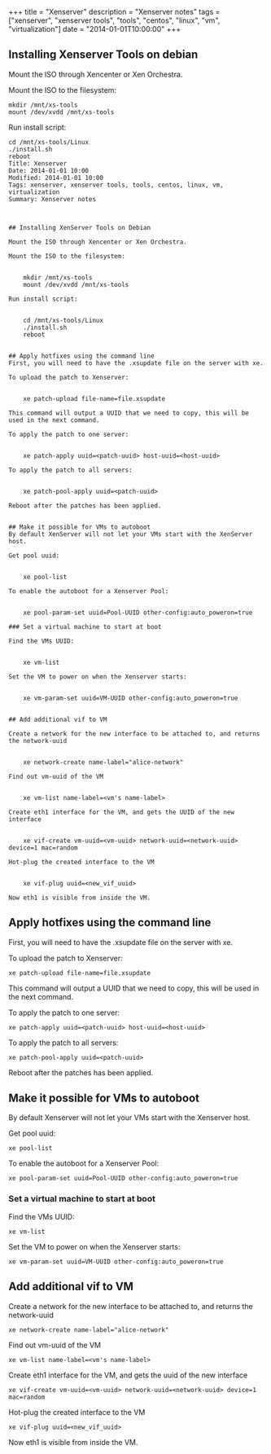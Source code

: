 +++
title = "Xenserver"
description = "Xenserver notes"
tags = ["xenserver", "xenserver tools", "tools", "centos", "linux", "vm", "virtualization"]
date = "2014-01-01T10:00:00"
+++



## Installing Xenserver Tools on debian

Mount the ISO through Xencenter or Xen Orchestra.

Mount the ISO to the filesystem:

    
    mkdir /mnt/xs-tools
    mount /dev/xvdd /mnt/xs-tools

Run install script:

    
    cd /mnt/xs-tools/Linux
    ./install.sh
    reboot
    Title: Xenserver
    Date: 2014-01-01 10:00
    Modified: 2014-01-01 10:00
    Tags: xenserver, xenserver tools, tools, centos, linux, vm, virtualization
    Summary: Xenserver notes

    

    ## Installing XenServer Tools on Debian

    Mount the ISO through Xencenter or Xen Orchestra.

    Mount the ISO to the filesystem:

        
        mkdir /mnt/xs-tools
        mount /dev/xvdd /mnt/xs-tools

    Run install script:

        
        cd /mnt/xs-tools/Linux
        ./install.sh
        reboot


    ## Apply hotfixes using the command line
    First, you will need to have the .xsupdate file on the server with xe.

    To upload the patch to Xenserver:

        
        xe patch-upload file-name=file.xsupdate

    This command will output a UUID that we need to copy, this will be used in the next command.

    To apply the patch to one server:

        
        xe patch-apply uuid=<patch-uuid> host-uuid=<host-uuid>

    To apply the patch to all servers:

        
        xe patch-pool-apply uuid=<patch-uuid>

    Reboot after the patches has been applied.


    ## Make it possible for VMs to autoboot
    By default XenServer will not let your VMs start with the XenServer host.

    Get pool uuid:

        
        xe pool-list

    To enable the autoboot for a Xenserver Pool:

        
        xe pool-param-set uuid=Pool-UUID other-config:auto_poweron=true

    ### Set a virtual machine to start at boot

    Find the VMs UUID:

        
        xe vm-list

    Set the VM to power on when the Xenserver starts:

        
        xe vm-param-set uuid=VM-UUID other-config:auto_poweron=true


    ## Add additional vif to VM

    Create a network for the new interface to be attached to, and returns the network-uuid

        
        xe network-create name-label="alice-network"

    Find out vm-uuid of the VM

        
        xe vm-list name-label=<vm's name-label>

    Create eth1 interface for the VM, and gets the UUID of the new interface

        
        xe vif-create vm-uuid=<vm-uuid> network-uuid=<network-uuid> device=1 mac=random

    Hot-plug the created interface to the VM

        
        xe vif-plug uuid=<new_vif_uuid>

    Now eth1 is visible from inside the VM.


## Apply hotfixes using the command line
First, you will need to have the .xsupdate file on the server with xe.

To upload the patch to Xenserver:

    
    xe patch-upload file-name=file.xsupdate

This command will output a UUID that we need to copy, this will be used in the next command.

To apply the patch to one server:

    
    xe patch-apply uuid=<patch-uuid> host-uuid=<host-uuid>

To apply the patch to all servers:

    
    xe patch-pool-apply uuid=<patch-uuid>

Reboot after the patches has been applied.


## Make it possible for VMs to autoboot
By default Xenserver will not let your VMs start with the Xenserver host.

Get pool uuid:

    
    xe pool-list

To enable the autoboot for a Xenserver Pool:

    
    xe pool-param-set uuid=Pool-UUID other-config:auto_poweron=true

### Set a virtual machine to start at boot

Find the VMs UUID:

    
    xe vm-list

Set the VM to power on when the Xenserver starts:

    
    xe vm-param-set uuid=VM-UUID other-config:auto_poweron=true


## Add additional vif to VM

Create a network for the new interface to be attached to, and returns the network-uuid

    
    xe network-create name-label="alice-network"

Find out vm-uuid of the VM

    
    xe vm-list name-label=<vm's name-label>

Create eth1 interface for the VM, and gets the uuid of the new interface

    
    xe vif-create vm-uuid=<vm-uuid> network-uuid=<network-uuid> device=1 mac=random

Hot-plug the created interface to the VM

    
    xe vif-plug uuid=<new_vif_uuid>

Now eth1 is visible from inside the VM.
